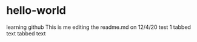 # hello-world
learning github
This is me editing the readme.md on 12/4/20
test 1
        tabbed text
        tabbed text
                        
